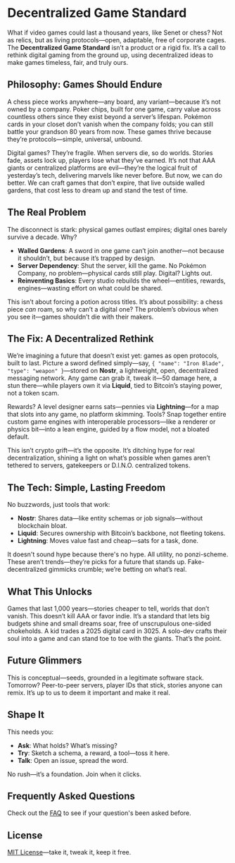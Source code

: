 # Decentralized Game Standard

What if video games could last a thousand years, like Senet or chess? Not as relics, but as living protocols—open, adaptable, free of corporate cages. The **Decentralized Game Standard** isn’t a product or a rigid fix. It’s a call to rethink digital gaming from the ground up, using decentralized ideas to make games timeless, fair, and truly ours.

## Philosophy: Games Should Endure

A chess piece works anywhere—any board, any variant—because it’s not owned by a company. Poker chips, built for one game, carry value across countless others since they exist beyond a server’s lifespan. Pokémon cards in your closet don’t vanish when the company folds; you can still battle your grandson 80 years from now. These games thrive because they’re protocols—simple, universal, unbound.

Digital games? They’re fragile. When servers die, so do worlds. Stories fade, assets lock up, players lose what they’ve earned. It’s not that AAA giants or centralized platforms are evil—they’re the logical fruit of yesterday’s tech, delivering marvels like never before. But now, we can do better. We can craft games that don’t expire, that live outside walled gardens, that cost less to dream up and stand the test of time.

## The Real Problem

The disconnect is stark: physical games outlast empires; digital ones barely survive a decade. Why?
- **Walled Gardens**: A sword in one game can’t join another—not because it shouldn’t, but because it’s trapped by design.
- **Server Dependency**: Shut the server, kill the game. No Pokémon Company, no problem—physical cards still play. Digital? Lights out.
- **Reinventing Basics**: Every studio rebuilds the wheel—entities, rewards, engines—wasting effort on what could be shared.

This isn’t about forcing a potion across titles. It’s about possibility: a chess piece *can* roam, so why can’t a digital one? The problem’s obvious when you see it—games shouldn’t die with their makers.

## The Fix: A Decentralized Rethink

We’re imagining a future that doesn’t exist yet: games as open protocols, built to last. Picture a sword defined simply—say, `{ "name": "Iron Blade", "type": "weapon" }`—stored on **Nostr**, a lightweight, open, decentralized messaging network. Any game can grab it, tweak it—50 damage here, a stun there—while players own it via **Liquid**, tied to Bitcoin’s staying power, not a token scam.

Rewards? A level designer earns sats—pennies via **Lightning**—for a map that slots into any game, no platform skimming. Tools? Snap together entire custom game engines with interoperable processors—like a renderer or physics bit—into a lean engine, guided by a flow model, not a bloated default.

This isn’t crypto grift—it’s the opposite. It’s ditching hype for real decentralization, shining a light on what’s possible when games aren’t tethered to servers, gatekeepers or D.I.N.O. centralized tokens.

## The Tech: Simple, Lasting Freedom

No buzzwords, just tools that work:
- **Nostr**: Shares data—like entity schemas or job signals—without blockchain bloat.
- **Liquid**: Secures ownership with Bitcoin’s backbone, not fleeting tokens.
- **Lightning**: Moves value fast and cheap—sats for a task, done.

It doesn't sound hype because there's no hype. All utility, no ponzi-scheme. These aren’t trends—they’re picks for a future that stands up. Fake-decentralized gimmicks crumble; we’re betting on what’s real.

## What This Unlocks

Games that last 1,000 years—stories cheaper to tell, worlds that don’t vanish. This doesn’t kill AAA or favor indie. It’s a standard that lets big budgets shine and small dreams soar, free of unscrupulous one-sided chokeholds. A kid trades a 2025 digital card in 3025. A solo-dev crafts their soul into a game and can stand toe to toe with the giants. That’s the point.

## Future Glimmers

This is conceptual—seeds, grounded in a legitimate software stack. Tomorrow? Peer-to-peer servers, player IDs that stick, stories anyone can remix. It’s up to us to deem it important and make it real.

## Shape It

This needs you:
- **Ask**: What holds? What’s missing?
- **Try**: Sketch a schema, a reward, a tool—toss it here.
- **Talk**: Open an issue, spread the word.

No rush—it’s a foundation. Join when it clicks.

## Frequently Asked Questions

Check out the [FAQ](FAQ.md) to see if your question's been asked before.

## License

[MIT License](../LICENSE)—take it, tweak it, keep it free.
